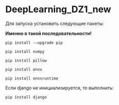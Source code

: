 # DeepLearning_DZ1_new
Для запуска установить следующие пакеты:

<b>Именно в такой последовательности!</b>

<code>pip install -–upgrade pip</code>

<code>pip install numpy</code>

<code>pip install pillow</code>

<code>pip install onnx</code>

<code>pip install onnxruntime</code>

Если django не инициализируется, то выполнить:

<code>pip install django</code>
